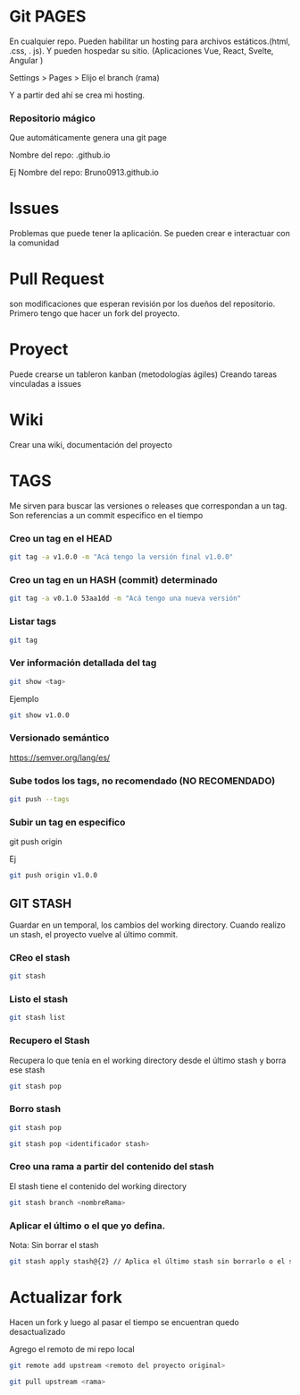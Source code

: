 # Git PAGES

En cualquier repo. Pueden habilitar un hosting para archivos estáticos.(html, .css, . js). Y pueden hospedar su sitio. (Aplicaciones Vue, React, Svelte, Angular )


Settings > Pages > Elijo el branch (rama)

Y a partir ded ahí se crea mi hosting.

### Repositorio mágico
Que automáticamente genera una git page

Nombre del repo: <usuariogithub>.github.io

Ej
Nombre del repo: Bruno0913.github.io

# Issues
Problemas que puede tener la aplicación. Se pueden crear e interactuar con la comunidad

# Pull Request
son modificaciones que esperan revisión por los dueños del repositorio. Primero tengo que hacer un fork del proyecto.

# Proyect
Puede crearse un tableron kanban (metodologías ágiles)
Creando tareas vinculadas a issues

# Wiki
Crear una wiki, documentación del proyecto

# TAGS
Me sirven para buscar las versiones o releases que correspondan a un tag. Son referencias a un commit especifico en el  tiempo

### Creo un tag en el HEAD
```bash
git tag -a v1.0.0 -m "Acá tengo la versión final v1.0.0"
```
### Creo un tag en un HASH (commit) determinado
```bash
git tag -a v0.1.0 53aa1dd -m "Acá tengo una nueva versión"
```
### Listar tags
```bash
git tag
```
### Ver información detallada del tag
```bash
git show <tag>
```

Ejemplo
```bash
git show v1.0.0
```
### Versionado semántico
https://semver.org/lang/es/

### Sube todos los tags, no recomendado (NO RECOMENDADO)

```bash
git push --tags
```

### Subir un tag en especifico

git push origin <tag>

Ej
```bash
git push origin v1.0.0
```

## GIT STASH 
Guardar en un temporal, los cambios del working directory.
Cuando realizo un stash, el proyecto vuelve al último commit.

### CReo el stash

```bash
git stash
```
### Listo el stash

```bash
git stash list
```
### Recupero el Stash
Recupera lo que tenía en el working directory desde el último stash y borra ese stash
```bash
git stash pop
```
### Borro stash

```bash
git stash pop
```

```bash
git stash pop <identificador stash>
```

### Creo una rama a partir del contenido del stash 
El stash tiene el contenido del working directory

```bash
git stash branch <nombreRama>
```

### Aplicar el último o el que yo defina.
Nota: Sin borrar el stash

```bash
git stash apply stash@{2} // Aplica el último stash sin borrarlo o el stash seleccionado
```

# Actualizar fork
 Hacen un fork y luego al pasar el tiempo se encuentran quedo desactualizado

Agrego el remoto de mi repo local
```bash
git remote add upstream <remoto del proyecto original>
```

```bash
git pull upstream <rama>
```




